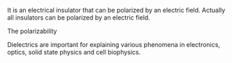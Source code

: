 It is an electrical insulator that can be polarized by an electric field. Actually all insulators can be polarized by an electric field.

The polarizability

Dielectrics are important for explaining various phenomena in electronics, optics, solid state physics and cell biophysics.